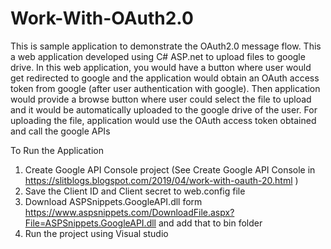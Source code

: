 # Work-With-OAuth2.0
This is sample application to demonstrate the OAuth2.0 message flow. This a web application developed using C# ASP.net to upload files to google drive. In this web application, you would have a button where user would get redirected to google and the application would obtain an OAuth access token from google (after user authentication with google). Then application would provide a browse button where user could select the file to upload and it would be automatically uploaded to the google drive of the user. For uploading the file, application would use the OAuth access token obtained and call the google APIs

To Run the Application
1. Create Google API Console project (See Create Google API Console in  https://slitblogs.blogspot.com/2019/04/work-with-oauth-20.html )
2. Save the Client ID and Client secret to web.config file
3. Download ASPSnippets.GoogleAPI.dll form https://www.aspsnippets.com/DownloadFile.aspx?File=ASPSnippets.GoogleAPI.dll and add that to      bin folder
3. Run the project using Visual studio
